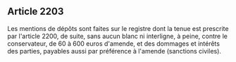 Article 2203
----
Les mentions de dépôts sont faites sur le registre dont la tenue est prescrite
par l'article 2200, de suite, sans aucun blanc ni interligne, à peine, contre le
conservateur, de 60 à 600 euros d'amende, et des dommages et intérêts des
parties, payables aussi par préférence à l'amende (sanctions civiles).
